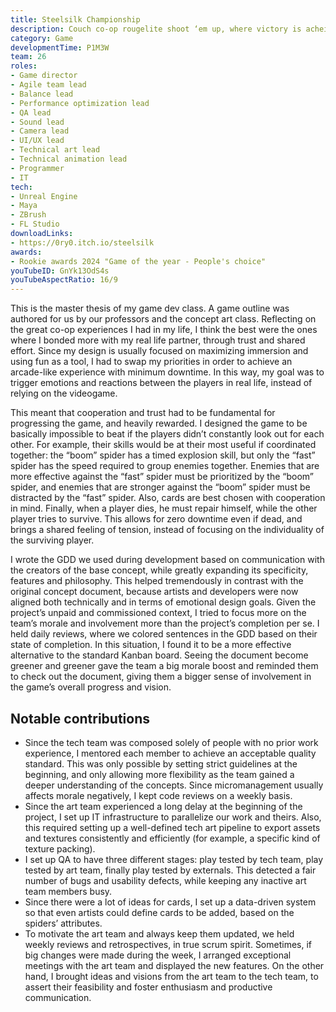 ```yaml
---
title: Steelsilk Championship
description: Couch co-op rougelite shoot ‘em up, where victory is acheived by resisting three hoardes.
category: Game
developmentTime: P1M3W
team: 26
roles:
- Game director
- Agile team lead
- Balance lead
- Performance optimization lead
- QA lead
- Sound lead
- Camera lead
- UI/UX lead
- Technical art lead
- Technical animation lead
- Programmer
- IT
tech:
- Unreal Engine
- Maya
- ZBrush
- FL Studio
downloadLinks:
- https://0ry0.itch.io/steelsilk
awards:
- Rookie awards 2024 "Game of the year - People's choice"
youTubeID: GnYk13OdS4s
youTubeAspectRatio: 16/9
---
```


This is the master thesis of my game dev class. A game outline was authored for us by our professors and the concept art class.
Reflecting on the great co-op experiences I had in my life, I think the best were the ones where I bonded more with my real life partner, through trust and shared effort. Since my design is usually focused on maximizing immersion and using fun as a tool, I had to swap my priorities in order to achieve an arcade-like experience with minimum downtime. In this way, my goal was to trigger emotions and reactions between the players in real life, instead of relying on the videogame.

This meant that cooperation and trust had to be fundamental for progressing the game, and heavily rewarded. I designed the game to be basically impossible to beat if the players didn’t constantly look out for each other. For example, their skills would be at their most useful if coordinated together: the “boom” spider has a timed explosion skill, but only the “fast” spider has the speed required to group enemies together. Enemies that are more effective against the “fast” spider must be prioritized by the “boom” spider, and enemies that are stronger against the “boom” spider must be distracted by the “fast” spider. Also, cards are best chosen with cooperation in mind. Finally, when a player dies, he must repair himself, while the other player tries to survive. This allows for zero downtime even if dead, and brings a shared feeling of tension, instead of focusing on the individuality of the surviving player.

I wrote the GDD we used during development based on communication with the creators of the base concept, while greatly expanding its specificity, features and philosophy. This helped tremendously in contrast with the original concept document, because artists and developers were now aligned both technically and in terms of emotional design goals. Given the project’s unpaid and commissioned context, I tried to focus more on the team’s morale and involvement more than the project’s completion per se. I held daily reviews, where we colored sentences in the GDD based on their state of completion. In this situation, I found it to be a more effective alternative to the standard Kanban board. Seeing the document become greener and greener gave the team a big morale boost and reminded them to check out the document, giving them a bigger sense of involvement in the game’s overall progress and vision.

## Notable contributions

* Since the tech team was composed solely of people with no prior work experience, I mentored each member to achieve an acceptable quality standard. This was only possible by setting strict guidelines at the beginning, and only allowing more flexibility as the team gained a deeper understanding of the concepts. Since micromanagement usually affects morale negatively, I kept code reviews on a weekly basis.
* Since the art team experienced a long delay at the beginning of the project, I set up IT infrastructure to parallelize our work and theirs. Also, this required setting up a well-defined tech art pipeline to export assets and textures consistently and efficiently (for example, a specific kind of texture packing).
* I set up QA to have three different stages: play tested by tech team, play tested by art team, finally play tested by externals. This detected a fair number of bugs and usability defects, while keeping any inactive art team members busy.
* Since there were a lot of ideas for cards, I set up a data-driven system so that even artists could define cards to be added, based on the spiders’ attributes.
* To motivate the art team and always keep them updated, we held weekly reviews and retrospectives, in true scrum spirit. Sometimes, if big changes were made during the week, I arranged exceptional meetings with the art team and displayed the new features. On the other hand, I brought ideas and visions from the art team to the tech team, to assert their feasibility and foster enthusiasm and productive communication.
